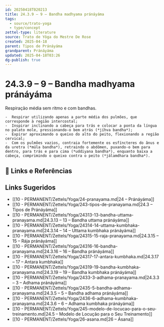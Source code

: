```yaml
---
id: 20250418T020213
title: 24.3.9 – 9 – Bandha madhyama pránáyáma
tags:
  - source/trato-yoga
  - type/concept
zettel-type: literature
source: Trato de Yôga do Mestre De Rose
created: 2025-04-18
parent: Tipos de Pránáyáma
grandparent: Pránáyáma
updated: 2025-04-18T03:26
dg-publish: true
---
```


# 24.3.9 – 9 – Bandha madhyama pránáyáma

Respiração média sem ritmo e com bandhas.

    -  Respirar utilizando apenas a parte média dos pulmões, que corresponde à região intercostal;
    -  Inspirar inclinando a cabeça para trás e colocar a ponta da língua no palato mole, pressionando-o bem atrás (*jíhva bandha*);
    -  Expirar aproximando o queixo do alto do peito, flexionando a região cervical;
    -  Com os pulmões vazios, contraia fortemente os esfíncteres do ânus e da uretra (*múla bandha*), retraindo o abdômen, puxando-o bem para dentro, para trás e para cima (*uddiyana bandha*), enquanto baixa a cabeça, comprimindo o queixo contra o peito (*jálamdhara bandha*).

## 🔗 Links e Referências

## Links Sugeridos

- [[10 - PERMANENT/Zettels/Yoga/24-pranayama.md\|24 – Pránáyáma]]
- [[10 - PERMANENT/Zettels/Yoga/243-tipos-de-pranayama.md\|24.3 – Tipos de Pránáyáma]]
- [[10 - PERMANENT/Zettels/Yoga/24313-13-bandha-uttama-pranayama.md\|24.3.13 – 13 – Bandha uttama pránáyáma]]
- [[10 - PERMANENT/Zettels/Yoga/24314-14-uttama-kumbhaka-pranayama.md\|24.3.14 – 14 – Uttama kumbhaka pránáyáma]]
- [[10 - PERMANENT/Zettels/Yoga/24315-15-raja-pranayama.md\|24.3.15 – 15 – Rája pránáyáma]]
- [[10 - PERMANENT/Zettels/Yoga/24316-16-bandha-pranayama.md\|24.3.16 – 16 – Bandha pránáyáma]]
- [[10 - PERMANENT/Zettels/Yoga/24317-17-antara-kumbhaka.md\|24.3.17 – 17 – Antara kumbhaka]]
- [[10 - PERMANENT/Zettels/Yoga/24319-19-bandha-kumbhaka-pranayama.md\|24.3.19 – 19 – Bandha kumbhaka pránáyáma]]
- [[10 - PERMANENT/Zettels/Yoga/2433-3-adhama-pranayama.md\|24.3.3 – 3 – Adhama pránáyáma]]
- [[10 - PERMANENT/Zettels/Yoga/2435-5-bandha-adhama-pranayama.md\|24.3.5 – 5 – Bandha adhama pránáyáma]]
- [[10 - PERMANENT/Zettels/Yoga/2436-6-adhama-kumbhaka-pranayama.md\|24.3.6 – 6 – Adhama kumbhaka pránáyáma]]
- [[10 - PERMANENT/Zettels/Yoga/245-modelo-de-locucao-para-o-seu-treinamento.md\|24.5 – Modelo de Locução para o Seu Treinamento]]
- [[10 - PERMANENT/Zettels/Yoga/26-asana.md\|26 – Ásana]]
